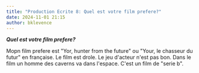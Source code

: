 ```yaml
---
title: "Production Ecrite 8: Quel est votre film prefere?"
date: 2024-11-01 21:15
author: bklevence
---
```


***Quel est votre film prefere?***

Mopn film prefere est "Yor, hunter from the future" ou "Your, le chasseur du futur" en française.
Le film est drole. Le jeu d'acteur n'est pas bon. Dans le film un homme des caverns va dans l'espace. 
C'est un film de "serie b".
